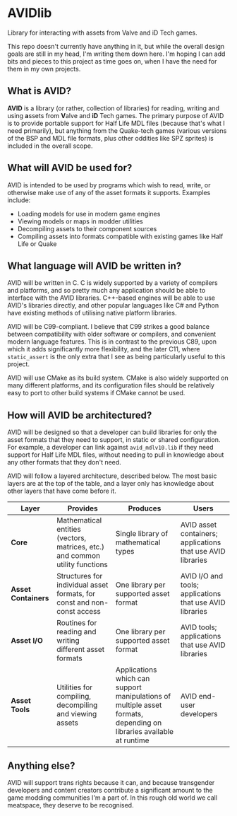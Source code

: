 # AVIDlib
Library for interacting with assets from Valve and iD Tech games.

This repo doesn't currently have anything in it, but while the overall design goals are still in my head, I'm writing them down here. I'm hoping I can add bits and pieces to this project as time goes on, when I have the need for them in my own projects.

## What is AVID?

**AVID** is a library (or rather, collection of libraries) for reading, writing and using **a**ssets from **V**alve and **iD** Tech games. The primary purpose of AVID is to provide portable support for Half Life MDL files (because that's what I need primarily), but anything from the Quake-tech games (various versions of the BSP and MDL file formats, plus other oddities like SPZ sprites) is included in the overall scope.

## What will AVID be used for?

AVID is intended to be used by programs which wish to read, write, or otherwise make use of any of the asset formats it supports. Examples include:

* Loading models for use in modern game engines
* Viewing models or maps in modder utilities
* Decompiling assets to their component sources
* Compiling assets into formats compatible with existing games like Half Life or Quake

## What language will AVID be written in?

AVID will be written in C. C is widely supported by a variety of compilers and platforms, and so pretty much any application should be able to interface with the AVID libraries. C++-based engines will be able to use AVID's libraries directly, and other popular languages like C# and Python have existing methods of utilising native platform libraries.

AVID will be C99-compliant. I believe that C99 strikes a good balance between compatibility with older software or compilers, and convenient modern language features. This is in contrast to the previous C89, upon which it adds significantly more flexibility, and the later C11, where `static_assert` is the only extra that I see as being particularly useful to this project.

AVID will use CMake as its build system. CMake is also widely supported on many different platforms, and its configuration files should be relatively easy to port to other build systems if CMake cannot be used.

## How will AVID be architectured?

AVID will be designed so that a developer can build libraries for only the asset formats that they need to support, in static or shared configuration. For example, a developer can link against `avid_mdlv10.lib` if they need support for Half Life MDL files, without needing to pull in knowledge about any other formats that they don't need.

AVID will follow a layered architecture, described below. The most basic layers are at the top of the table, and a layer only has knowledge about other layers that have come before it.

| Layer | Provides | Produces | Users |
|-------|----------|----------|-------|
| **Core**  | Mathematical entities (vectors, matrices, etc.) and common utility functions | Single library of mathematical types | AVID asset containers; applications that use AVID libraries |
| **Asset Containers** | Structures for individual asset formats, for const and non-const access | One library per supported asset format | AVID I/O and tools; applications that use AVID libraries  |
| **Asset I/O** | Routines for reading and writing different asset formats | One library per supported asset format | AVID tools; applications that use AVID libraries |
| **Asset Tools** | Utilities for compiling, decompiling and viewing assets | Applications which can support manipulations of multiple asset formats, depending on libraries available at runtime | AVID end-user developers |

## Anything else?

AVID will support trans rights because it can, and because transgender developers and content creators contribute a significant amount to the game modding communities I'm a part of. In this rough old world we call meatspace, they deserve to be recognised.
